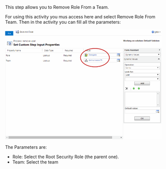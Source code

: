 This step allows you to Remove Role From a Team.

For using this activity you mus access here and select Remove Role From Team.
Then in the activity you can fill all the parameters:

![](Remove%20Role%20From%20Team_wf2.gif)

The Parameters are:
* Role: Select the Root Security Role (the parent one).
* Team: Select the team
